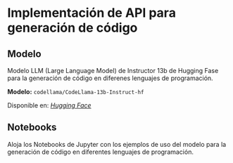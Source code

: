 # Implementación de API para generación de código

## Modelo
Modelo LLM (Large Language Model) de Instructor 13b de Hugging Fase para la generación de código en diferenes lenguajes de programación.

**Modelo:** `codellama/CodeLlama-13b-Instruct-hf`

Disponible en: [_Hugging Face_](https://huggingface.co/codellama)

## Notebooks
Aloja los Notebooks de Jupyter con los ejemplos de uso del modelo para la generación de código en diferentes lenguajes de programación.


